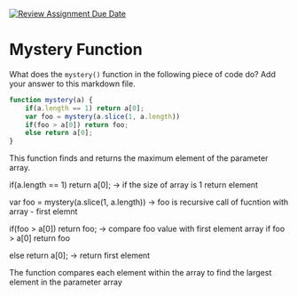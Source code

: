 [![Review Assignment Due Date](https://classroom.github.com/assets/deadline-readme-button-24ddc0f5d75046c5622901739e7c5dd533143b0c8e959d652212380cedb1ea36.svg)](https://classroom.github.com/a/GDPVb20V)
# Mystery Function

What does the `mystery()` function in the following piece of code do? Add your
answer to this markdown file.

```javascript
function mystery(a) {
    if(a.length == 1) return a[0];
    var foo = mystery(a.slice(1, a.length))
    if(foo > a[0]) return foo;
    else return a[0];
}
```
This function finds and returns the maximum element of the parameter array. 

   if(a.length == 1) return a[0]; -> if the size of array is 1 return element

   var foo = mystery(a.slice(1, a.length)) -> foo is recursive call of fucntion with array - first elemnt

   if(foo > a[0]) return foo; -> compare foo value with first element array if foo > a[0] return foo 

   else return a[0]; -> return first element

The function compares each element within the array to find the largest element in the parameter array
 

   
